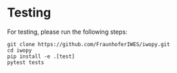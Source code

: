 # Testing

For testing, please run the following steps:
```console
git clone https://github.com/FraunhoferIWES/iwopy.git
cd iwopy
pip install -e .[test]
pytest tests
```